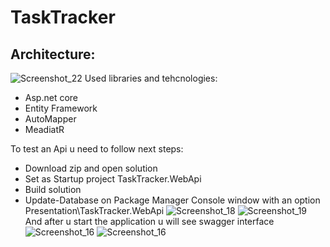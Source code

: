 # TaskTracker
## Architecture:
![Screenshot_22](https://user-images.githubusercontent.com/55952268/173185584-e8cc06b8-1645-45e4-9258-0460137a5f26.png)
Used libraries and tehcnologies:
+ Asp.net core
+ Entity Framework
+ AutoMapper
+ MeadiatR
 
To test an Api u need to follow next steps:
+ Download zip and open solution
+ Set as Startup project TaskTracker.WebApi
+ Build solution
+ Update-Database on Package Manager Console window with an option Presentation\TaskTracker.WebApi
![Screenshot_18](https://user-images.githubusercontent.com/55952268/172254606-05b5052f-47f3-4002-865c-9600ed27f1e8.png)
![Screenshot_19](https://user-images.githubusercontent.com/55952268/172254623-c0ee05ca-c8ea-4f0b-8fd2-5d426ec9dc6e.png)
And after u start the application u will see swagger interface 
![Screenshot_16](https://user-images.githubusercontent.com/55952268/172255075-48dc4eb1-8db3-43f2-aa21-089c0d088856.png)
![Screenshot_16](https://user-images.githubusercontent.com/55952268/172255088-f39eeca0-c64f-4dd2-9218-e1eb5b25aa9a.png)
